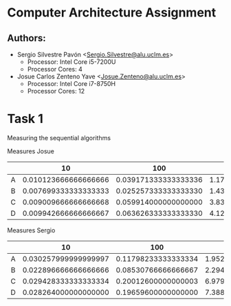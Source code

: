 # Computer Architecture Assignment
## Authors:
- Sergio Silvestre Pavón <<Sergio.Silvestre@alu.uclm.es>>
    * Processor: Intel Core i5-7200U
    * Processor Cores: 4
- Josue Carlos Zenteno Yave <<Josue.Zenteno@alu.uclm.es>>
    * Processor: Intel Core i7-8750H
    * Processor Cores: 12
# Task 1
Measuring the sequential algorithms

Measures Josue

||10|100|1000|10000|100000|200000|
|:-:|:-:|:-:|:-:|:-:|:-:|:-:|
|A|0.010123666666666666|0.039171333333333336|1.1778320000000002|63.298904333333330|3878.0865746666664|15561.694973333331|
|B|0.007699333333333333|0.025257333333333330|1.4322833333333334|58.732364333333330|5878.2683309999990|23695.176663333330|
|C|0.009009666666666668|0.059914000000000000|3.8316843333333330|223.64133633333336|26977.390251000000|109398.75507766668|
|D|0.009942666666666667|0.063626333333333330|4.1210169999999990|182.09119900000005|20388.736503666663|83265.275556666660|

Measures Sergio

||10|100|1000|10000|100000|200000|
|:-:|:-:|:-:|:-:|:-:|:-:|:-:|
|A|0.030257999999999997|0.11798233333333334|1.9528476666666668|106.17192999999999|5644.5460396666670|20460.150972000000|
|B|0.022896666666666666|0.08530766666666667|2.2940156666666667|83.915030000000000|8314.5898936666650|31102.613464000000|
|C|0.029428333333333334|0.20012600000000003|6.9791906666666680|312.08445300000000|37636.218751333334|140526.68696300001|
|D|0.028264000000000000|0.19659600000000000|7.3881193333333330|262.32618966666666|29729.957398999995|114154.29732500000|
